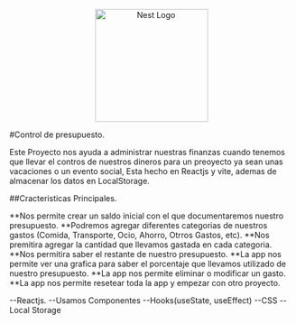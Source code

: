 <p align="center">
  <a href="https://reactjs.com/" target="blank"><img src="https://daily-dev-tips.com/ezoimgfmt/cdn.hashnode.com/res/hashnode/image/upload/v1647490619965/P1dsNgj-f1.png?ezimgfmt=rs:570x512/rscb2/ng:webp/ngcb2" width="200" alt="Nest Logo" /></a>
</p>

#Control de presupuesto.

Este Proyecto nos ayuda a administrar nuestras finanzas cuando tenemos que llevar el contros de nuestros dineros para un preoyecto ya sean unas vacaciones o un evento social, Esta hecho en Reactjs y vite, ademas de almacenar los datos en LocalStorage.

##Cracteristicas Principales.

**Nos permite crear un saldo inicial con el que documentaremos nuestro presupuesto.
**Podremos agregar diferentes categorias de nuestros gastos (Comida, Transporte, Ocio, Ahorro, Otrros Gastos, etc).
**Nos premitira agregar la cantidad que llevamos gastada en cada categoria.
**Nos permitira saber el restante de nuestro presupuesto.
**La app nos permite ver una grafica para saber el porcentaje que llevamos utilizado de nuestro presupuesto.
**La app nos permite eliminar o modificar un gasto.
\*\*La app nos permite resetear toda la app y empezar con otro proyecto.

--Reactjs.
--Usamos Componentes
--Hooks(useState, useEffect)
--CSS
--Local Storage

